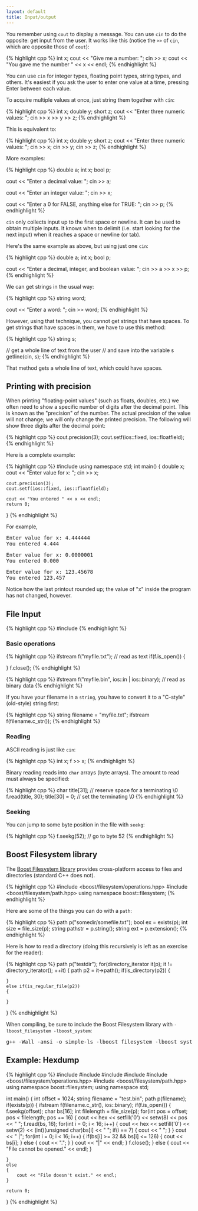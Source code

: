 ```yaml
---
layout: default
title: Input/output
---
```


You remember using `cout` to display a message. You can use `cin` to do
the opposite: get input from the user. It works like this (notice the
`>>` of `cin`, which are opposite those of `cout`):

{% highlight cpp %}
int x;
cout << "Give me a number: ";
cin >> x;
cout << "You gave me the number " << x << endl;
{% endhighlight %}

You can use `cin` for integer types, floating point types, string types,
and others. It's easiest if you ask the user to enter one value at a
time, pressing Enter between each value.

To acquire multiple values at once, just string them together with
`cin`:

{% highlight cpp %}
int x;
double y;
short z;
cout << "Enter three numeric values: ";
cin >> x >> y >> z;
{% endhighlight %}

This is equivalent to:

{% highlight cpp %}
int x;
double y;
short z;
cout << "Enter three numeric values: ";
cin >> x;
cin >> y;
cin >> z;
{% endhighlight %}

More examples:

{% highlight cpp %}
double a;
int x;
bool p;

cout << "Enter a decimal value: ";
cin >> a;
   
cout << "Enter an integer value: ";
cin >> x;
    
cout << "Enter a 0 for FALSE, anything else for TRUE: ";
cin >> p;
{% endhighlight %}

`cin` only collects input up to the first space or newline. It can be
used to obtain multiple inputs. It knows when to delimit (i.e. start
looking for the next input) when it reaches a space or newline (or
tab).

Here's the same example as above, but using just one `cin`:

{% highlight cpp %}
double a;
int x;
bool p;
    
cout << "Enter a decimal, integer, and boolean value: ";
cin >> a >> x >> p;
{% endhighlight %}

We can get strings in the usual way:

{% highlight cpp %}
string word;

cout << "Enter a word: ";
cin >> word;
{% endhighlight %}

However, using that technique, you cannot get strings that have
spaces. To get strings that have spaces in them, we have to use this
method:

{% highlight cpp %}
string s;

// get a whole line of text from the user
// and save into the variable s
getline(cin, s);
{% endhighlight %}

That method gets a whole line of text, which could have spaces.

## Printing with precision

When printing "floating-point values" (such as floats, doubles, etc.)
we often need to show a specific number of digits after the decimal
point. This is known as the "precision" of the number. The actual
precision of the value will not change; we will only change the
printed precision. The following will show three digits after the
decimal point:
 
{% highlight cpp %}
cout.precision(3);
cout.setf(ios::fixed, ios::floatfield);
{% endhighlight %}

Here is a complete example:

{% highlight cpp %}
#include <iostream>
using namespace std;
int main()
{
    double x;
    cout << "Enter value for x: ";
    cin >> x;
    
    cout.precision(3);
    cout.setf(ios::fixed, ios::floatfield);
    
    cout << "You entered " << x << endl;
    return 0;
}
{% endhighlight %}

For example,

<pre>
Enter value for x: 4.444444
You entered 4.444
</pre>

<pre>
Enter value for x: 0.0000001
You entered 0.000
</pre>

<pre>
Enter value for x: 123.45678
You entered 123.457
</pre>

Notice how the last printout rounded up; the value of "x" inside the
program has not changed, however.

## File Input

{% highlight cpp %}
#include <fstream>
{% endhighlight %}

### Basic operations

{% highlight cpp %}
ifstream f("myfile.txt"); // read as text
if(f.is_open())
{

}
f.close();
{% endhighlight %}

{% highlight cpp %}
ifstream f("myfile.bin", ios::in | ios::binary); // read as binary data
{% endhighlight %}

If you have your filename in a `string`, you have to convert it to a "C-style" (old-style) string first:

{% highlight cpp %}
string filename = "myfile.txt";
ifstream f(filename.c_str());
{% endhighlight %}

### Reading

ASCII reading is just like `cin`:

{% highlight cpp %}
int x;
f >> x;
{% endhighlight %}

Binary reading reads into `char` arrays (byte arrays). The amount to read must always be specified:

{% highlight cpp %}
char title[31]; // reserve space for a terminating \0
f.read(title, 30);
title[30] = 0; // set the terminating \0
{% endhighlight %}

### Seeking

You can jump to some byte position in the file with `seekg`:

{% highlight cpp %}
f.seekg(52); // go to byte 52
{% endhighlight %}

## Boost Filesystem library

The [Boost Filesystem library](http://www.boost.org/doc/libs/1_39_0/libs/filesystem/doc/index.htm) provides cross-platform access to files and directories (standard C++ does not).

{% highlight cpp %}
#include <boost/filesystem/operations.hpp>
#include <boost/filesystem/path.hpp>
using namespace boost::filesystem;
{% endhighlight %}

Here are some of the things you can do with a `path`:

{% highlight cpp %}
path p("somedir/somefile.txt");
bool ex = exists(p);
int size = file_size(p);
string pathstr = p.string();
string ext = p.extension();
{% endhighlight %}

Here is how to read a directory (doing this recursively is left as an exercise for the reader):

{% highlight cpp %}
path p("testdir");
for(directory_iterator it(p); it != directory_iterator(); ++it)
{
    path p2 = it->path();
    if(is_directory(p2))
    {

    }
    else if(is_regular_file(p2))
    {

    }
}
{% endhighlight %}

When compiling, be sure to include the Boost Filesystem library with `-lboost_filesystem -lboost_system`:

<pre>
g++ -Wall -ansi -o simple-ls -lboost_filesystem -lboost_system simple-ls.cpp
</pre>

## Example: Hexdump

{% highlight cpp %}
#include <iostream>
#include <iomanip>
#include <fstream>
#include <string>
#include <boost/filesystem/operations.hpp>
#include <boost/filesystem/path.hpp>
using namespace boost::filesystem;
using namespace std;

int main()
{
    int offset = 1024;
    string filename = "test.bin";
    path p(filename);
    if(exists(p))
    {
        ifstream f(filename.c_str(), ios::binary);
        if(f.is_open())
        {
            f.seekg(offset);
            char bs[16];
            int filelength = file_size(p);
            for(int pos = offset; pos < filelength; pos += 16)
            {
                cout << hex << setfill('0') << setw(8) << pos << "  ";
                f.read(bs, 16);
                for(int i = 0; i < 16; i++)
                {
                    cout << hex << setfill('0') << setw(2)
                         << (int)(unsigned char)bs[i] << " ";
                    if(i == 7) { cout << " "; }
                }
                cout << " |";
                for(int i = 0; i < 16; i++)
                {
                    if(bs[i] >= 32 && bs[i] <= 126)
                    {
                        cout << bs[i];
                    }
                    else
                    {
                        cout << ".";
                    }
                }
                cout << "|" << endl;
            }
            f.close();
        }
        else
        {
            cout << "File cannot be opened." << endl;
        }
        
    }
    else
    {
        cout << "File doesn't exist." << endl;
    }

    return 0;
}
{% endhighlight %}

